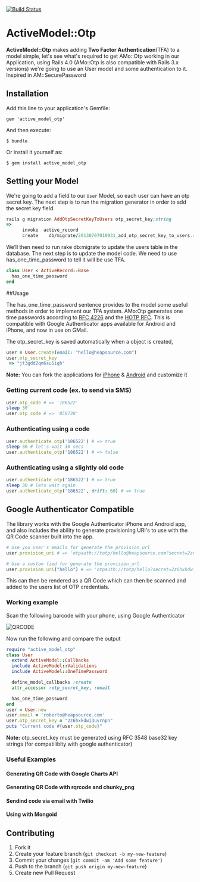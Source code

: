 [![Build Status](https://travis-ci.org/heapsource/active_model_otp.png)](https://travis-ci.org/heapsource/active_model_otp)

# ActiveModel::Otp

**ActiveModel::Otp** makes adding **Two Factor Authentication**(TFA) to a model simple, let's see what's required to get AMo::Otp working in our Application, using Rails 4.0 (AMo::Otp is also compatible with Rails 3.x versions) we're going to use an User model and some authentication to it. Inspired in AM::SecurePassword

## Installation

Add this line to your application's Gemfile:

    gem 'active_model_otp'

And then execute:

    $ bundle

Or install it yourself as:

    $ gem install active_model_otp

## Setting your Model

We're going to add a field to our ``User`` Model, so each user can have an otp secret key. The next step is to run the migration generator in order to add the secret key field.

```ruby
rails g migration AddOtpSecretKeyToUsers otp_secret_key:string
=>
      invoke  active_record
      create    db/migrate/20130707010931_add_otp_secret_key_to_users.rb
```

We’ll then need to run rake db:migrate to update the users table in the database. The next step is to update the model code. We need to use has_one_time_password to tell it will be use TFA.

```ruby
class User < ActiveRecord::Base
  has_one_time_password
end
```


##Usage

The has_one_time_password sentence provides to the model some useful methods in order to implement our TFA system. AMo:Otp generates one time passwords according to [RFC 4226](http://tools.ietf.org/html/rfc4226) and the [HOTP RFC](http://tools.ietf.org/html/draft-mraihi-totp-timebased-00). This is compatible with Google Authenticator apps available for Android and iPhone, and now in use on GMail.

The otp_secret_key is saved automatically when a object is created, 

```ruby
user = User.create(email: "hello@heapsource.com")
user.otp_secret_key
 => "jt3gdd2qm6su5iqh" 
```

**Note:** You can fork the applications for [iPhone](https://github.com/heapsource/google-authenticator) & [Android](https://github.com/heapsource/google-authenticator.android) and customize it

### Getting current code (ex. to send via SMS)
```ruby
user.otp_code # => '186522'
sleep 30
user.otp_code # => '850738'
```

### Authenticating using a code

```ruby
user.authenticate_otp('186522') # => true
sleep 30 # let's wait 30 secs
user.authenticate_otp('186522') # => false
```

### Authenticating using a slightly old code

```ruby
user.authenticate_otp('186522') # => true
sleep 30 # lets wait again
user.authenticate_otp('186522', drift: 60) # => true
```

## Google Authenticator Compatible

The library works with the Google Authenticator iPhone and Android app, and also includes the ability to generate provisioning URI's to use with the QR Code scanner built into the app.

```ruby
# Use you user's emails for generate the provision_url
user.provision_uri # => 'otpauth://totp/hello@heapsource.com?secret=2z6hxkdwi3uvrnpn'

# Use a custom fied for generate the provision_url
user.provision_uri("hello") # => 'otpauth://totp/hello?secret=2z6hxkdwi3uvrnpn'
```

This can then be rendered as a QR Code which can then be scanned and added to the users list of OTP credentials.

### Working example

Scan the following barcode with your phone, using Google Authenticator

![QRCODE](http://qrfree.kaywa.com/?l=1&s=8&d=otpauth%3A%2F%2Ftotp%2Froberto%40heapsource.com%3Fsecret%3D2z6hxkdwi3uvrnpn)

Now run the following and compare the output

```ruby
require "active_model_otp"
class User
  extend ActiveModel::Callbacks
  include ActiveModel::Validations
  include ActiveModel::OneTimePassword

  define_model_callbacks :create
  attr_accessor :otp_secret_key, :email

  has_one_time_password
end
user = User.new
user.email = 'roberto@heapsource.com'
user.otp_secret_key = "2z6hxkdwi3uvrnpn"
puts "Current code #{user.otp_code}"
```

**Note:** otp_secret_key must be generated using RFC 3548 base32 key strings (for compatilibity with google authenticator)

### Useful Examples

#### Generating QR Code with Google Charts API

#### Generating QR Code with rqrcode and chunky_png

#### Sendind code via email with Twilio

#### Using with Mongoid

## Contributing

1. Fork it
2. Create your feature branch (`git checkout -b my-new-feature`)
3. Commit your changes (`git commit -am 'Add some feature'`)
4. Push to the branch (`git push origin my-new-feature`)
5. Create new Pull Request
